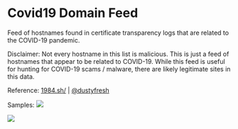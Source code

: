 # Covid19 Domain Feed

Feed of hostnames found in certificate transparency logs that are related to the COVID-19 pandemic.

Disclaimer:
Not every hostname in this list is malicious. This is just a feed of hostnames that appear
to be related to COVID-19. While this feed is useful for hunting for COVID-19 scams / malware,
there are likely legitimate sites in this data.

Reference: [1984.sh/](https://1984.sh/covid19-domains-feed.txt) | [@dustyfresh](https://twitter.com/dustyfresh/status/1238925029057925122)

Samples:
![ ](https://pbs.twimg.com/media/ETKuVlIXQAAttwv?format=jpg&name=large)

![](https://pbs.twimg.com/media/ETO0L5eWAAIAEnY?format=jpg&name=large)


